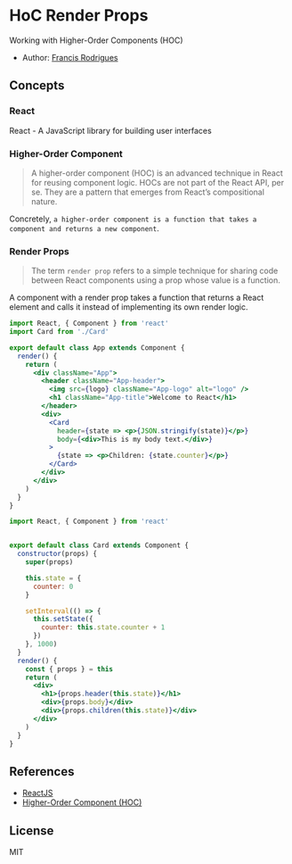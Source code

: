 # HoC Render Props #

Working with Higher-Order Components (HOC)

- Author: [Francis Rodrigues][1]

## Concepts ##

### React ###

React - A JavaScript library for building user interfaces

### Higher-Order Component ###

> A higher-order component (HOC) is an advanced technique in React for reusing component logic. HOCs are not part of the React API, per se. They are a pattern that emerges from React’s compositional nature.

Concretely, `a higher-order component is a function that takes a component and returns a new component`.

### Render Props ###

> The term `render prop` refers to a simple technique for sharing code between React components using a prop whose value is a function.

A component with a render prop takes a function that returns a React element and calls it instead of implementing its own render logic.

```jsx
import React, { Component } from 'react'
import Card from './Card'

export default class App extends Component {
  render() {
    return (
      <div className="App">
        <header className="App-header">
          <img src={logo} className="App-logo" alt="logo" />
          <h1 className="App-title">Welcome to React</h1>
        </header>
        <div>
          <Card
            header={state => <p>{JSON.stringify(state)}</p>}
            body={<div>This is my body text.</div>}
          >
            {state => <p>Children: {state.counter}</p>}
          </Card>
        </div>
      </div>
    )
  }
}
```

```jsx
import React, { Component } from 'react'


export default class Card extends Component {
  constructor(props) {
    super(props)

    this.state = {
      counter: 0
    }

    setInterval(() => {
      this.setState({
        counter: this.state.counter + 1
      })
    }, 1000)
  }
  render() {
    const { props } = this
    return (
      <div>
        <h1>{props.header(this.state)}</h1>
        <div>{props.body}</div>
        <div>{props.children(this.state)}</div>
      </div>
    )
  }
}
```

## References ##

- [ReactJS][2]
- [Higher-Order Component (HOC)][3]

## License ##

MIT

  [1]: https://github.com/francisrod01
  [2]: https://reactjs.org/
  [3]: https://reactjs.org/docs/higher-order-components.html
